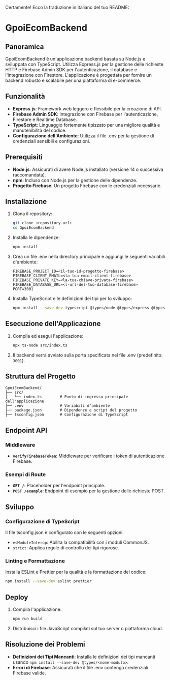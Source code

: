 Certamente! Ecco la traduzione in italiano del tuo README:

# GpoiEcomBackend

## Panoramica

GpoiEcomBackend è un'applicazione backend basata su Node.js e sviluppata con TypeScript. Utilizza Express.js per la gestione delle richieste HTTP e Firebase Admin SDK per l'autenticazione, il database e l'integrazione con Firestore. L'applicazione è progettata per fornire un backend robusto e scalabile per una piattaforma di e-commerce.

## Funzionalità

- **Express.js**: Framework web leggero e flessibile per la creazione di API.
- **Firebase Admin SDK**: Integrazione con Firebase per l'autenticazione, Firestore e Realtime Database.
- **TypeScript**: Linguaggio fortemente tipizzato per una migliore qualità e manutenibilità del codice.
- **Configurazione dell'Ambiente**: Utilizza il file .env per la gestione di credenziali sensibili e configurazioni.

## Prerequisiti

- **Node.js**: Assicurati di avere Node.js installato (versione 14 o successiva raccomandata).
- **npm**: Incluso con Node.js per la gestione delle dipendenze.
- **Progetto Firebase**: Un progetto Firebase con le credenziali necessarie.

## Installazione

1. Clona il repository:
   ```bash
   git clone <repository-url>
   cd GpoiEcomBackend
   ```

2. Installa le dipendenze:
   ```bash
   npm install
   ```

3. Crea un file .env nella directory principale e aggiungi le seguenti variabili d'ambiente:
   ```env
   FIREBASE_PROJECT_ID=<il-tuo-id-progetto-firebase>
   FIREBASE_CLIENT_EMAIL=<la-tua-email-client-firebase>
   FIREBASE_PRIVATE_KEY=<la-tua-chiave-privata-firebase>
   FIREBASE_DATABASE_URL=<l-url-del-tuo-database-firebase>
   PORT=3001
   ```

4. Installa TypeScript e le definizioni dei tipi per lo sviluppo:
   ```bash
   npm install --save-dev typescript @types/node @types/express @types/cors
   ```

## Esecuzione dell'Applicazione

1. Compila ed esegui l'applicazione:
   ```bash
   npx ts-node src/index.ts
   ```

2. Il backend verrà avviato sulla porta specificata nel file .env (predefinito: `3001`).

## Struttura del Progetto

```
GpoiEcomBackend/
├── src/
│   └── index.ts        # Punto di ingresso principale dell'applicazione
├── .env                # Variabili d'ambiente
├── package.json        # Dipendenze e script del progetto
├── tsconfig.json       # Configurazione di TypeScript
```

## Endpoint API

### Middleware

- **`verifyFirebaseToken`**: Middleware per verificare i token di autenticazione Firebase.

### Esempi di Route

- **`GET /`**: Placeholder per l'endpoint principale.
- **`POST /example`**: Endpoint di esempio per la gestione delle richieste POST.

## Sviluppo

### Configurazione di TypeScript

Il file tsconfig.json è configurato con le seguenti opzioni:
- `esModuleInterop`: Abilita la compatibilità con i moduli CommonJS.
- `strict`: Applica regole di controllo dei tipi rigorose.

### Linting e Formattazione

Installa ESLint e Prettier per la qualità e la formattazione del codice:
```bash
npm install --save-dev eslint prettier
```

## Deploy

1. Compila l'applicazione:
   ```bash
   npm run build
   ```

2. Distribuisci i file JavaScript compilati sul tuo server o piattaforma cloud.

## Risoluzione dei Problemi

- **Definizioni dei Tipi Mancanti**: Installa le definizioni dei tipi mancanti usando `npm install --save-dev @types/<nome-modulo>`.
- **Errori di Firebase**: Assicurati che il file .env contenga credenziali Firebase valide.
